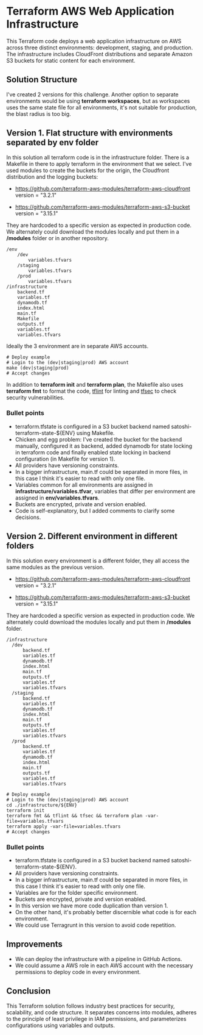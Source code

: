 # Terraform AWS Web Application Infrastructure

This Terraform code deploys a web application infrastructure on AWS across three distinct environments: development, staging, and production. The infrastructure includes CloudFront distributions and separate Amazon S3 buckets for static content for each environment.

## Solution Structure

I've created 2 versions for this challenge. 
Another option to separate environments would be using **terraform workspaces**, but as workspaces uses the same state file for all environments, it's not suitable for production, the blast radius is too big.

## Version 1. Flat structure with environments separated by env folder

In this solution all terraform code is in the infrastructure folder. There is a Makefile in there to apply terraform in the environment that we select.
I've used modules to create the buckets for the origin, the Cloudfront distribution and the logging buckets:

- https://github.com/terraform-aws-modules/terraform-aws-cloudfront version  = "3.2.1"

- https://github.com/terraform-aws-modules/terraform-aws-s3-bucket version  = "3.15.1"


They are hardcoded to a specific version as expected in production code. We alternately could download the modules locally and put them in a **/modules** folder or in another repository.

```
/env
    /dev
        variables.tfvars
    /staging
        variables.tfvars
    /prod
        variables.tfvars
/infrastructure
    backend.tf
    variables.tf
    dynamodb.tf
    index.html
    main.tf
    Makefile
    outputs.tf
    variables.tf
    variables.tfvars
```
Ideally the 3 environment are in separate AWS accounts.

```console
# Deploy example
# Login to the (dev|staging|prod) AWS account
make (dev|staging|prod)
# Accept changes
```

In addition to **terraform init** and **terraform plan**, the Makefile also uses **terraform fmt** to format the code, [tflint](https://github.com/terraform-linters/tflint) for linting and [tfsec](https://github.com/aquasecurity/tfsec) to check security vulnerabilities.



### Bullet points

- terraform.tfstate is configured in a S3 bucket backend named satoshi-terraform-state-${ENV} using Makefile. 
- Chicken and egg problem: I've created the bucket for the backend manually, configured it as backend, added dynamodb for state locking in terraform code and finally enabled state locking in backend configuration (in Makefile for version 1).
- All providers have versioning constraints.
- In a bigger infrastructure, main.tf could be separated in more files, in this case I think it's easier to read with only one file.
- Variables common for all environments are assigned in **infrastructure/variables.tfvar**, variables that differ per environment are assigned in **env/variables.tfvars**.
- Buckets are encrypted, private and version enabled.
- Code is self-explanatory, but I added comments to clarify some decisions.

## Version 2. Different environment in different folders

In this solution every environment is a different folder, they all access the same modules as the previous version.

- https://github.com/terraform-aws-modules/terraform-aws-cloudfront version  = "3.2.1"

- https://github.com/terraform-aws-modules/terraform-aws-s3-bucket version  = "3.15.1"


They are hardcoded a specific version as expected in production code. We alternately could download the modules locally and put them in **/modules** folder.

```
/infrastructure
  /dev
      backend.tf
      variables.tf
      dynamodb.tf
      index.html
      main.tf
      outputs.tf
      variables.tf
      variables.tfvars
  /staging
      backend.tf
      variables.tf
      dynamodb.tf
      index.html
      main.tf
      outputs.tf
      variables.tf
      variables.tfvars
  /prod
      backend.tf
      variables.tf
      dynamodb.tf
      index.html
      main.tf
      outputs.tf
      variables.tf
      variables.tfvars
``````

```console
# Deploy example
# Login to the (dev|staging|prod) AWS account
cd ./infrastructure/${ENV}
terraform init
terraform fmt && tflint && tfsec && terraform plan -var-file=variables.tfvars 
terraform apply -var-file=variables.tfvars
# Accept changes
```

### Bullet points

- terraform.tfstate is configured in a S3 bucket backend named satoshi-terraform-state-${ENV}.
- All providers have versioning constraints.
- In a bigger infrastructure, main.tf could be separated in more files, in this case I think it's easier to read with only one file.
- Variables are for the folder specific environment.
- Buckets are encrypted, private and version enabled.
- In this version we have more code duplication than version 1. 
- On the other hand, it's probably better discernible what code is for each environment. 
- We could use Terragrunt in this version to avoid code repetition.



## Improvements

- We can deploy the infrastructure with a pipeline in GitHub Actions.
- We could assume a AWS role in each AWS account with the necessary permissions to deploy code in every environment.


## Conclusion

This Terraform solution follows industry best practices for security, scalability, and code structure. It separates concerns into modules, adheres to the principle of least privilege in IAM permissions, and parameterizes configurations using variables and outputs.

